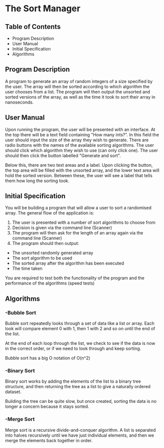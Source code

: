 # The Sort Manager

## Table of Contents

* Program Description
* User Manual
* Initial Specification
* Algorithms

## Program Description

A program to generate an array of random integers of a size specified by the user. 
The array will then be sorted according to which algorithm the user chooses from a
list. The program will then output the unsorted and sorted versions of the array,
as well as the time it took to sort their array in nanoseconds.

## User Manual
Upon running the program, the user will be presented with an interface. At the top
there will be a text field containing "How many ints?". In this field the user should
input the size of the array they wish to generate. There are radio buttons with the names
of the available sorting algorithms. The user should click which algorithm they wish to use
(can only click one). The user should then click the button labelled "Generate and sort".

Below this, there are two text areas and a label. Upon clicking the button, the top area
will be filled with the unsorted array, and the lower text area will hold the sorted version.
Between these, the user will see a label that tells them how long the sorting took.

## Initial Specification

You will be building a program that will allow a user to sort a randomised array. The general flow of the application is:
1. The user is presented with a number of sort algorithms to choose from
2. Decision is given via the command line (Scanner)
3. The program will then ask for the length of an array again via the command line (Scanner)
4. The program should then output:
- The unsorted randomly generated array
- The sort algorithm to be used
- The sorted array after the algorithm has been executed
- The time taken

You are required to test both the functionality of the program and the performance of the algorithms (speed tests)

## Algorithms

### -Bubble Sort

Bubble sort repeatedly looks through a set of data like a list or 
array. Each look will compare element 0 with 1, then 1 with 2 and 
so on until the end of the list.

At the end of each loop through the list, we check to see if the data
is now in the correct order, or if we need to look through and keep sorting.

Bubble sort has a big O notation of O(n^2)

### -Binary Sort

Binary sort works by adding the elements of the list to a binary tree
structure, and then returning the tree as a list to give a naturally ordered
dataset.

Building the tree can be quite slow, but once created, sorting the data is no 
longer a concern because it stays sorted.

### -Merge Sort

Merge sort is a recursive divide-and-conquer algorithm. A list is
separated into halves recursively until we have just individual elements,
and then we merge the elements back together in order.